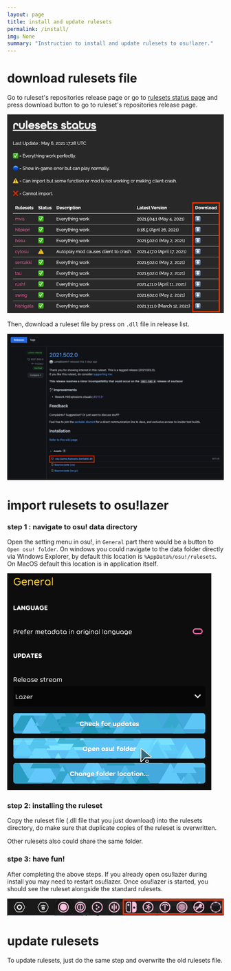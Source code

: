 ```yaml
---
layout: page
title: install and update rulesets
permalink: /install/
img: None
summary: "Instruction to install and update rulesets to osu!lazer."
---
```


# download rulesets file

Go to ruleset's repositories release page or go to [rulesets status page](https://rulesets.info/pages/status) and press download button to go to ruleset's repositories release page.

![status page](img/status-download.png)

Then, download a ruleset file by press on `.dll` file in release list.

![sentakki release download](img/sentakki-release-download.png)

# import rulesets to osu!lazer

### step 1 : navigate to osu! data directory

Open the setting menu in osu!, in `General` part there would be a button to `Open osu! folder`. On windows you could navigate to the data folder directly via Windows Explorer, by default this location is `%AppData%/osu!/rulesets`. On MacOS default this location is in application itself.

![open-osu-folder.png](img/open-osu-folder.png)

### step 2: installing the ruleset

Copy the ruleset file (.dll file that you just download) into the rulesets directory, do make sure that duplicate copies of the ruleset is overwritten.

Other rulesets also could share the same folder.

### stpe 3: have fun!

After completing the above steps. If you already open osu!lazer during install you may need to restart osu!lazer. Once osu!lazer is started, you should see the ruleset alongside the standard rulesets.

![complete installation](img/rulesets-complete.png)

# update rulesets

To update rulesets, just do the same step and overwrite the old rulesets file.